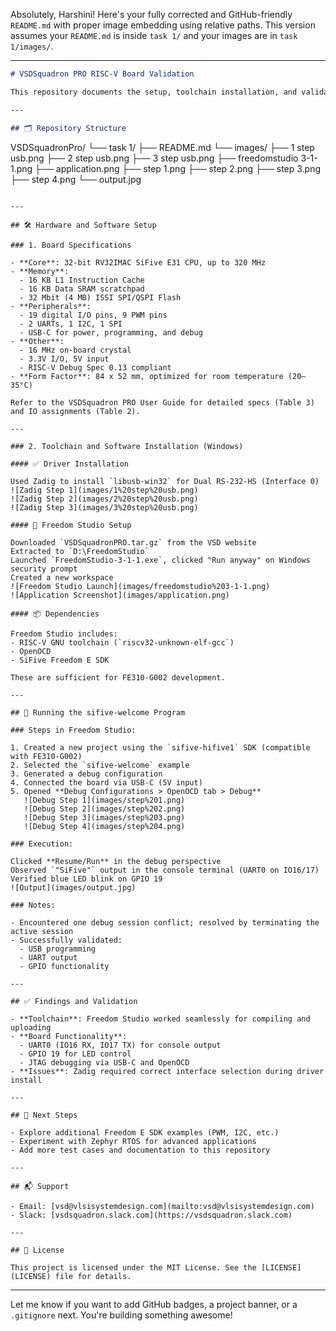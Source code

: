 Absolutely, Harshini! Here's your fully corrected and GitHub-friendly `README.md` with proper image embedding using relative paths. This version assumes your `README.md` is inside `task 1/` and your images are in `task 1/images/`.

---

```markdown
# VSDSquadron PRO RISC-V Board Validation

This repository documents the setup, toolchain installation, and validation of the VSDSquadron PRO RISC-V development board using the `sifive-welcome` test program. The board is powered by the SiFive FE310-G002 SoC, designed for IoT and edge computing applications.

---

## 🗂 Repository Structure

```
VSDSquadronPro/
└── task 1/
    ├── README.md
    └── images/
        ├── 1 step usb.png
        ├── 2 step usb.png
        ├── 3 step usb.png
        ├── freedomstudio 3-1-1.png
        ├── application.png
        ├── step 1.png
        ├── step 2.png
        ├── step 3.png
        ├── step 4.png
        └── output.jpg
```

---

## 🛠 Hardware and Software Setup

### 1. Board Specifications

- **Core**: 32-bit RV32IMAC SiFive E31 CPU, up to 320 MHz  
- **Memory**:
  - 16 KB L1 Instruction Cache  
  - 16 KB Data SRAM scratchpad  
  - 32 Mbit (4 MB) ISSI SPI/QSPI Flash  
- **Peripherals**:
  - 19 digital I/O pins, 9 PWM pins  
  - 2 UARTs, 1 I2C, 1 SPI  
  - USB-C for power, programming, and debug  
- **Other**:
  - 16 MHz on-board crystal  
  - 3.3V I/O, 5V input  
  - RISC-V Debug Spec 0.13 compliant  
- **Form Factor**: 84 x 52 mm, optimized for room temperature (20–35°C)

Refer to the VSDSquadron PRO User Guide for detailed specs (Table 3) and IO assignments (Table 2).

---

### 2. Toolchain and Software Installation (Windows)

#### ✅ Driver Installation

Used Zadig to install `libusb-win32` for Dual RS-232-HS (Interface 0)  
![Zadig Step 1](images/1%20step%20usb.png)  
![Zadig Step 2](images/2%20step%20usb.png)  
![Zadig Step 3](images/3%20step%20usb.png)

#### 🧰 Freedom Studio Setup

Downloaded `VSDSquadronPRO.tar.gz` from the VSD website  
Extracted to `D:\FreedomStudio`  
Launched `FreedomStudio-3-1-1.exe`, clicked "Run anyway" on Windows security prompt  
Created a new workspace  
![Freedom Studio Launch](images/freedomstudio%203-1-1.png)  
![Application Screenshot](images/application.png)

#### 📦 Dependencies

Freedom Studio includes:
- RISC-V GNU toolchain (`riscv32-unknown-elf-gcc`)  
- OpenOCD  
- SiFive Freedom E SDK  

These are sufficient for FE310-G002 development.

---

## 🚀 Running the sifive-welcome Program

### Steps in Freedom Studio:

1. Created a new project using the `sifive-hifive1` SDK (compatible with FE310-G002)  
2. Selected the `sifive-welcome` example  
3. Generated a debug configuration  
4. Connected the board via USB-C (5V input)  
5. Opened **Debug Configurations > OpenOCD tab > Debug**  
   ![Debug Step 1](images/step%201.png)  
   ![Debug Step 2](images/step%202.png)  
   ![Debug Step 3](images/step%203.png)  
   ![Debug Step 4](images/step%204.png)

### Execution:

Clicked **Resume/Run** in the debug perspective  
Observed `"SiFive"` output in the console terminal (UART0 on IO16/17)  
Verified blue LED blink on GPIO 19  
![Output](images/output.jpg)

### Notes:

- Encountered one debug session conflict; resolved by terminating the active session  
- Successfully validated:
  - USB programming  
  - UART output  
  - GPIO functionality  

---

## ✅ Findings and Validation

- **Toolchain**: Freedom Studio worked seamlessly for compiling and uploading  
- **Board Functionality**:
  - UART0 (IO16 RX, IO17 TX) for console output  
  - GPIO 19 for LED control  
  - JTAG debugging via USB-C and OpenOCD  
- **Issues**: Zadig required correct interface selection during driver install  

---

## 🔭 Next Steps

- Explore additional Freedom E SDK examples (PWM, I2C, etc.)  
- Experiment with Zephyr RTOS for advanced applications  
- Add more test cases and documentation to this repository

---

## 📬 Support

- Email: [vsd@vlsisystemdesign.com](mailto:vsd@vlsisystemdesign.com)  
- Slack: [vsdsquadron.slack.com](https://vsdsquadron.slack.com)

---

## 📄 License

This project is licensed under the MIT License. See the [LICENSE](LICENSE) file for details.
```

---

Let me know if you want to add GitHub badges, a project banner, or a `.gitignore` next. You're building something awesome!

